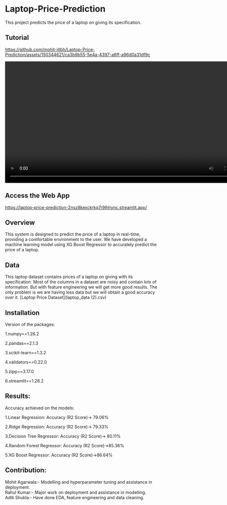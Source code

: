 # Laptop-Price-Prediction

This project predicts the price of a laptop on giving its specification.


## Tutorial



https://github.com/mohit-iitbh/Laptop-Price-Prediction/assets/150344621/ca3b9b55-5e4a-4397-a6ff-a96d0a31df9c




<video width="800" height="400" controls autoplay loop>
  <source src="Laptop_price_prediction.mp4" type="video/mp4">
  Your browser does not support the video tag.
</video>

## Access the Web App
https://laptop-price-prediction-2nsz8kexckrkq7r9lhhync.streamlit.app/

## Overview
This system is designed to predict the price of a laptop in real-time, providing a comfortable environment to the user. We have developed a machine learning model using XG Boost Regressor to accurately predict the price of a laptop. 

## Data
This laptop dataset contains prices of a laptop on giving with its specification. Most of the columns in a dataset are noisy and contain lots of information. But with feature engineering we will get more good results. The only problem is we are having less data but we will obtain a good accuracy over it.
[Laptop Price Dataset](laptop_data (2).csv)

## Installation 
Version of the packages:<p>
1.numpy==1.26.2<p>
2.pandas==2.1.3<p>
3.scikit-learn==1.3.2<p>
4.validators==0.22.0<p>
5.zipp==3.17.0<p>
6.streamlit==1.28.2<p>

## Results:
Accuracy achieved on the models:<p>
1.Linear Regression: Accuracy (R2 Score)-> 79.06% <p>
2.Ridge Regression: Accuracy (R2 Score)-> 79.33%<p>
3.Decision Tree Regressor: Accuracy (R2 Score)-> 80.11%<p>
4.Random Forest Regressor: Accuracy (R2 Score)->85.36%<p>
5.XG Boost Regressor: Accuracy (R2 Score)->86.64%<p>

## Contribution:
Mohit Agarwala:- Modelling and hyperparameter tuning and assistance in deployment.<br />
Rahul Kumar:- Major work on deployment and assistance in modelling.<br />
Aditi Shukla:- Have done EDA, feature engineering and data cleaning.
